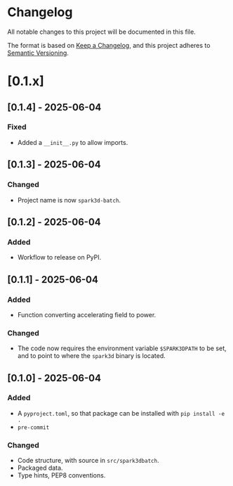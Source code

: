 # Changelog

All notable changes to this project will be documented in this file.

The format is based on [Keep a Changelog](https://keepachangelog.com/en/1.1.0/),
and this project adheres to [Semantic Versioning](https://semver.org/spec/v2.0.0.html).

# [0.1.x]

## [0.1.4] - 2025-06-04

### Fixed

- Added a `__init__.py` to allow imports.

## [0.1.3] - 2025-06-04

### Changed

- Project name is now `spark3d-batch`.

## [0.1.2] - 2025-06-04

### Added

- Workflow to release on PyPI.

## [0.1.1] - 2025-06-04

### Added

- Function converting accelerating field to power.

### Changed

- The code now requires the environment variable `$SPARK3DPATH` to be set, and to point to where the `spark3d` binary is located.

## [0.1.0] - 2025-06-04

### Added

- A `pyproject.toml`, so that package can be installed with `pip install -e .`
- `pre-commit`

### Changed

- Code structure, with source in `src/spark3dbatch`.
- Packaged data.
- Type hints, PEP8 conventions.


<!-- ## [0.0.0] 1312-01-01 -->
<!---->
<!-- ### Added -->
<!---->
<!-- ### Changed -->
<!---->
<!-- ### Deprecated -->
<!---->
<!-- ### Removed -->
<!---->
<!-- ### Fixed -->
<!---->
<!-- ### Security -->
